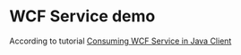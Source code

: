 # WCF Service demo

  According to tutorial [Consuming WCF Service in Java Client](http://www.codeproject.com/Articles/777036/Consuming-WCF-Service-in-Java-Client)


